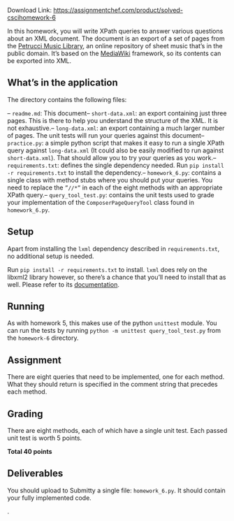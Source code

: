 Download Link: https://assignmentchef.com/product/solved-cscihomework-6
<br>



In this homework, you will write XPath queries to answer various questions about an XML document. The document is an export of a set of pages from the [Petrucci Music Library](https://imslp.org/), an online repository of sheet music that’s in the public domain. It’s based on the [MediaWiki](https://www.mediawiki.org/wiki/MediaWiki) framework, so its contents can be exported into XML.

## What’s in the application

The directory contains the following files:

– `readme.md`: This document– `short-data.xml`: an export containing just three pages. This is there to help you understand the structure of the XML. It is not exhaustive.– `long-data.xml`: an export containing a much larger number of pages. The unit tests will run your queries against this document– `practice.py`: a simple python script that makes it easy to run a single XPath query against `long-data.xml` (It could also be easily modified to run against `short-data.xml`). That should allow you to try your queries as you work.– `requirements.txt`: defines the single dependency needed. Run `pip install -r requirements.txt` to install the dependency.– `homework_6.py`: contains a single class with method stubs where you should put your queries. You need to replace the `”//*”` in each of the eight methods with an appropriate XPath query.– `query_tool_test.py`: contains the unit tests used to grade your implementation of the `ComposerPageQueryTool` class found in `homework_6.py`.

## Setup

Apart from installing the `lxml` dependency described in `requirements.txt`, no additional setup is needed.

Run `pip install -r requirements.txt` to install. `lxml` does rely on the libxml2 library however, so there’s a chance that you’ll need to install that as well. Please refer to its [documentation](https://lxml.de/installation.html).

## Running

As with homework 5, this makes use of the python `unittest` module. You can run the tests by running `python -m unittest query_tool_test.py` from the `homework-6` directory.

## Assignment

There are eight queries that need to be implemented, one for each method. What they should return is specified in the comment string that precedes each method.

## Grading

There are eight methods, each of which have a single unit test. Each passed unit test is worth 5 points.

**Total 40 points**

## Deliverables

You should upload to Submitty a single file: `homework_6.py`. It should contain your fully implemented code.

.